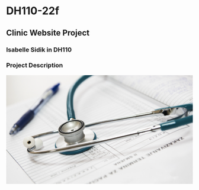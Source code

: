 # DH110-22f

## Clinic Website Project
### Isabelle Sidik in DH110

### Project Description 

![closeup of stethoscope](./screenshot-doctor.png)

